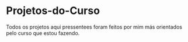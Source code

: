 # Projetos-do-Curso
Todos os projetos aqui pressentees foram feitos por mim más orientados pelo curso que estou fazendo.
